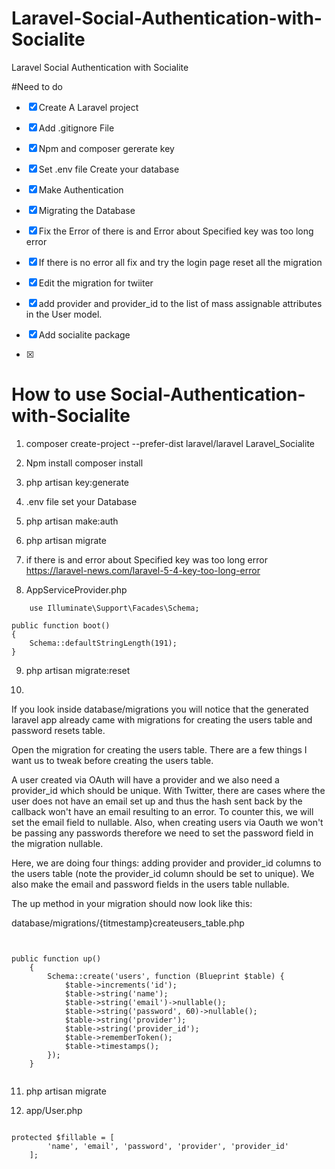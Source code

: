 # Laravel-Social-Authentication-with-Socialite
Laravel Social Authentication with Socialite


#Need to do 
- [x]  Create A Laravel project 
- [x]  Add .gitignore File 
- [x]  Npm and composer gererate key 
- [X]  Set .env file Create your database 
- [X]  Make Authentication 
- [X]  Migrating the Database 
- [X]  Fix the Error of there is and Error about Specified key was too long error
- [X]  If there is no error all fix and try the login page reset all the migration 
- [X] Edit the migration for twiiter 
- [X] add provider and provider_id to the list of mass assignable attributes in the User model.


- [X] Add socialite package 
- [X]





# How to use Social-Authentication-with-Socialite
1. composer create-project --prefer-dist laravel/laravel Laravel_Socialite
2. Npm install composer install 
3. php artisan key:generate
4. .env file set your Database
5. php artisan make:auth
6. php artisan migrate 
7. if there is and error about Specified key was too long error 
    https://laravel-news.com/laravel-5-4-key-too-long-error

8. AppServiceProvider.php

```
    use Illuminate\Support\Facades\Schema;

public function boot()
{
    Schema::defaultStringLength(191);
}

```
9. php artisan migrate:reset 

10.  
 
 If you look inside database/migrations you will notice that the generated laravel app already came with migrations for creating the users table and password resets table.

Open the migration for creating the users table. There are a few things I want us to tweak before creating the users table.

A user created via OAuth will have a provider and we also need a provider_id which should be unique. With Twitter, there are cases where the user does not have an email set up and thus the hash sent back by the callback won't have an email resulting to an error. To counter this, we will set the email field to nullable. Also, when creating users via Oauth we won't be passing any passwords therefore we need to set the password field in the migration nullable.

Here, we are doing four things: adding provider and provider_id columns to the users table (note the provider_id column should be set to unique). We also make the email and password fields in the users table nullable.

The up method in your migration should now look like this:

database/migrations/{titmestamp}createusers_table.php

```


public function up()
    {
        Schema::create('users', function (Blueprint $table) {
            $table->increments('id');
            $table->string('name');
            $table->string('email')->nullable();
            $table->string('password', 60)->nullable();
            $table->string('provider');
            $table->string('provider_id');
            $table->rememberToken();
            $table->timestamps();
        });
    }


```


11. php artisan migrate 

12. app/User.php

```

protected $fillable = [
        'name', 'email', 'password', 'provider', 'provider_id'
    ];

```









